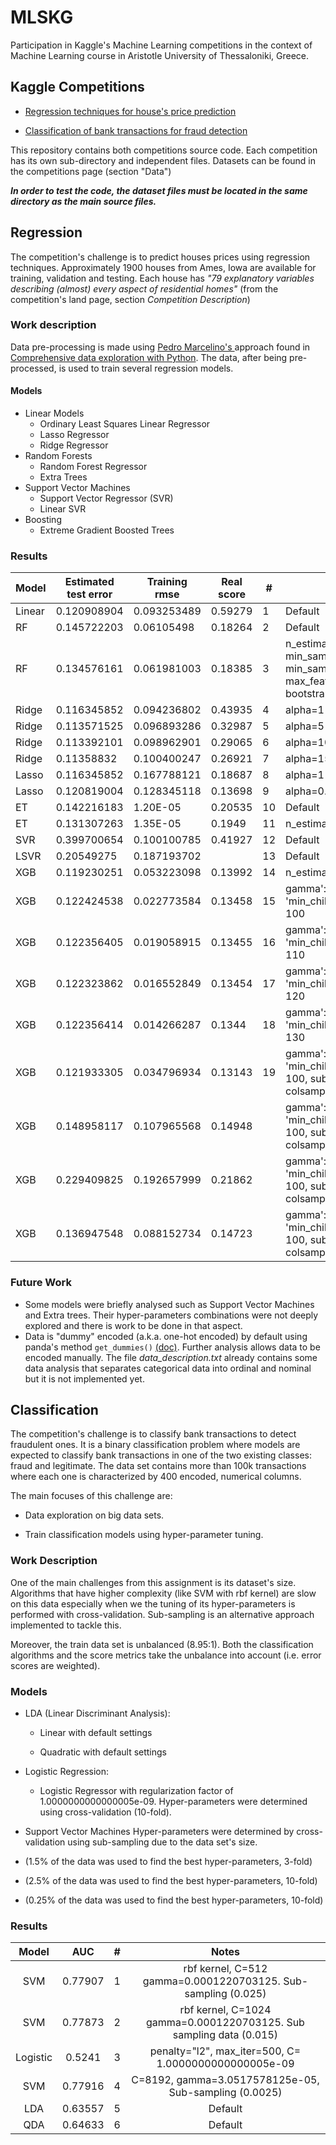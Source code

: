 # MLSKG
Participation in Kaggle's Machine Learning competitions in the context of Machine Learning course in Aristotle University of Thessaloniki, Greece.

## Kaggle Competitions

- [Regression techniques for house's price prediction ](https://www.kaggle.com/c/house-prices-advanced-regression-techniques/ "House Prices Advanced Regression Techniques")

- [Classification of bank transactions for fraud detection](https://www.kaggle.com/c/santander-customer-transaction-prediction/ "Santander Customer Transaction Prediction")

This repository contains both competitions source code. Each competition has its own sub-directory and independent files. Datasets can be found in the competitions page (section "Data")

***In order to test the code, the dataset files must be located in the same directory as the main source files.***
## Regression

The competition's challenge is to predict houses prices using regression techniques. 
Approximately 1900 houses from Ames, Iowa are available for training, validation and testing. Each house has *"79 explanatory variables describing (almost) every aspect of residential homes"* (from the competition's land page, section *Competition Description*)

### Work description
Data pre-processing is made using [Pedro Marcelino's ](http://pmarcelino.com/) approach found in [Comprehensive data exploration with Python](https://www.kaggle.com/pmarcelino/comprehensive-data-exploration-with-python#Out-liars!). 
 The data, after being pre-processed, is used to train several regression models.

#### Models
- Linear Models
  * Ordinary Least Squares Linear Regressor
  * Lasso Regressor
  * Ridge Regressor
- Random Forests
  * Random Forest Regressor
  * Extra Trees
- Support Vector Machines
  * Support Vector Regressor (SVR)
  * Linear SVR
- Boosting
  * Extreme Gradient Boosted Trees
### Results
| Model  | Estimated test error | Training rmse | Real score | #  | Notes                                                                                                                      |
|--------|----------------------|---------------|------------|----|----------------------------------------------------------------------------------------------------------------------------|
| Linear | 0.120908904          | 0.093253489   | 0.59279    | 1  | Default                                                                                                                    |
| RF     | 0.145722203          | 0.06105498    | 0.18264    | 2  | Default                                                                                                                    |
| RF     | 0.134576161          | 0.061981003   | 0.18385    | 3  | n_estimators=400, min_samples_split=2, min_samples_leaf=1, max_features='sqrt',max_depth=None, bootstrap=False             |
| Ridge  | 0.116345852          | 0.094236802   | 0.43935    | 4  | alpha=1 (Default)                                                                                                          |
| Ridge  | 0.113571525          | 0.096893286   | 0.32987    | 5  | alpha=5                                                                                                                    |
| Ridge  | 0.113392101          | 0.098962901   | 0.29065    | 6  | alpha=10                                                                                                                   |
| Ridge  | 0.11358832           | 0.100400247   | 0.26921    | 7  | alpha=15                                                                                                                   |
| Lasso  | 0.116345852          | 0.167788121   | 0.18687    | 8  | alpha=1(Default)                                                                                                           |
| Lasso  | 0.120819004          | 0.128345118   | 0.13698    | 9  | alpha=0.01                                                                                                                 |
| ET     | 0.142216183          | 1.20E-05      | 0.20535    | 10 | Default                                                                                                                    |
| ET     | 0.131307263          | 1.35E-05      | 0.1949     | 11 | n_estimators=400                                                                                                           |
| SVR    | 0.399700654          | 0.100100785   | 0.41927    | 12 | Default                                                                                                                    |
| LSVR   | 0.20549275           | 0.187193702   |            | 13 | Default                                                                                                                    |
| XGB    | 0.119230251          | 0.053223098   | 0.13992    | 14 | n_estimators=400                                                                                                           |
| XGB    | 0.122424538          | 0.022773584   | 0.13458    | 15 | gamma': 0, 'max_depth': 10, 'min_child_weight': 3, 'n_estimators': 100                                                     |
| XGB    | 0.122356405          | 0.019058915   | 0.13455    | 16 | gamma': 0, 'max_depth': 10, 'min_child_weight': 3, 'n_estimators': 110                                                     |
| XGB    | 0.122323862          | 0.016552849   | 0.13454    | 17 | gamma': 0, 'max_depth': 10, 'min_child_weight': 3, 'n_estimators': 120                                                     |
| XGB    | 0.122356414          | 0.014266287   | 0.1344     | 18 | gamma': 0, 'max_depth': 10, 'min_child_weight': 3, 'n_estimators': 130                                                     |
| XGB    | 0.121933305          | 0.034796934   | 0.13143    | 19 | gamma': 0, 'max_depth': 10, 'min_child_weight': 3, 'n_estimators': 100, subsample:0.6, colsample_bytree:0.6                |
| XGB    | 0.148958117          | 0.107965568   | 0.14948    |    | gamma': 0, 'max_depth': 10, 'min_child_weight': 3, 'n_estimators': 100, subsample:0.6, colsample_bytree:0.6, reg_lamba:100 |
| XGB    | 0.229409825          | 0.192657999   | 0.21862    |    | gamma': 0, 'max_depth': 10, 'min_child_weight': 3, 'n_estimators': 100, subsample:0.6, colsample_bytree:0.6, reg_lamba:500 |
| XGB    | 0.136947548          | 0.088152734   | 0.14723    |    | gamma': 0, 'max_depth': 10, 'min_child_weight': 3, 'n_estimators': 100, subsample:0.6, colsample_bytree:0.6, reg_lamba:50  |

### Future Work
- Some models were briefly analysed such as Support Vector Machines and Extra trees. Their hyper-parameters combinations were not deeply explored and there is work to be done in that aspect.
- Data is "dummy" encoded (a.k.a. one-hot encoded) by default using panda's method ```get_dummies()``` [(doc)](https://pandas.pydata.org/pandas-docs/stable/reference/api/pandas.get_dummies.html). Further analysis allows data to be encoded manually. The file *data_description.txt* already contains some data analysis that separates categorical data into ordinal and nominal but it is not implemented yet.
## Classification
The competition's challenge is to classify bank transactions to detect fraudulent ones. It is a binary classification problem where models are expected to classify bank transactions in one of the two existing classes: fraud and legitimate. The data set contains more than 100k transactions where each one is characterized by 400 encoded, numerical columns.

The main focuses of this challenge are: 

- Data exploration on big data sets. 

- Train classification models using hyper-parameter tuning. 

### Work Description 
One of the main challenges from this assignment is its dataset's size. Algorithms that have higher complexity (like SVM with rbf kernel) are slow on this data especially when we the tuning of its hyper-parameters is performed with cross-validation. Sub-sampling is an alternative approach implemented to tackle this. 

Moreover, the train data set is unbalanced (8.95:1). Both the classification algorithms and the score metrics take the unbalance into account (i.e. error scores are weighted).


### Models
- LDA (Linear Discriminant Analysis): 

    * Linear with default settings 

    * Quadratic with default settings 
- Logistic Regression:
    
    * Logistic Regressor with regularization factor of 1.0000000000000005e-09. 
Hyper-parameters were determined using cross-validation (10-fold). 

- Support Vector Machines
Hyper-parameters were determined by cross-validation using sub-sampling due to the data set's size.

* (1.5% of the data was used to find the best hyper-parameters, 3-fold) 

* (2.5% of the data was used to find the best hyper-parameters, 10-fold) 

* (0.25% of the data was used to find the best hyper-parameters, 10-fold) 
  

### Results

|   Model   |    AUC   | #  |                                Notes                                 |
|:---------:|:--------:|:--:|:--------------------------------------------------------------------:|
| SVM       | 0.77907  | 1  | rbf kernel, C=512 gamma=0.0001220703125.  Sub-sampling (0.025)       |
| SVM       | 0.77873  | 2  | rbf kernel, C=1024 gamma=0.0001220703125. Sub sampling data (0.015)  |
| Logistic  | 0.5241   | 3  | penalty="l2", max_iter=500, C= 1.0000000000000005e-09                |
| SVM       | 0.77916  | 4  | C=8192, gamma=3.0517578125e-05, Sub-sampling (0.0025)                |
| LDA       | 0.63557  | 5  | Default                                                              |
| QDA       | 0.64633  | 6  | Default                                                              |
